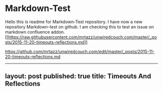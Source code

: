 # Markdown-Test
Hello this is readme for Markdown-Test repository. I have now a new repository Markdown-test on github. I am checking this to test an issue on markdown confluence addon.
[[https://raw.githubusercontent.com/mrtazz/unwiredcouch.com/master/_posts/2015-11-20-timeouts-reflections.md]]


https://github.com/mrtazz/unwiredcouch.com/edit/master/_posts/2015-11-20-timeouts-reflections.md

---
layout: post
published: true
title: Timeouts And Reflections
---

[coffee]: https://unwiredcouch.com/setup/coffee/
